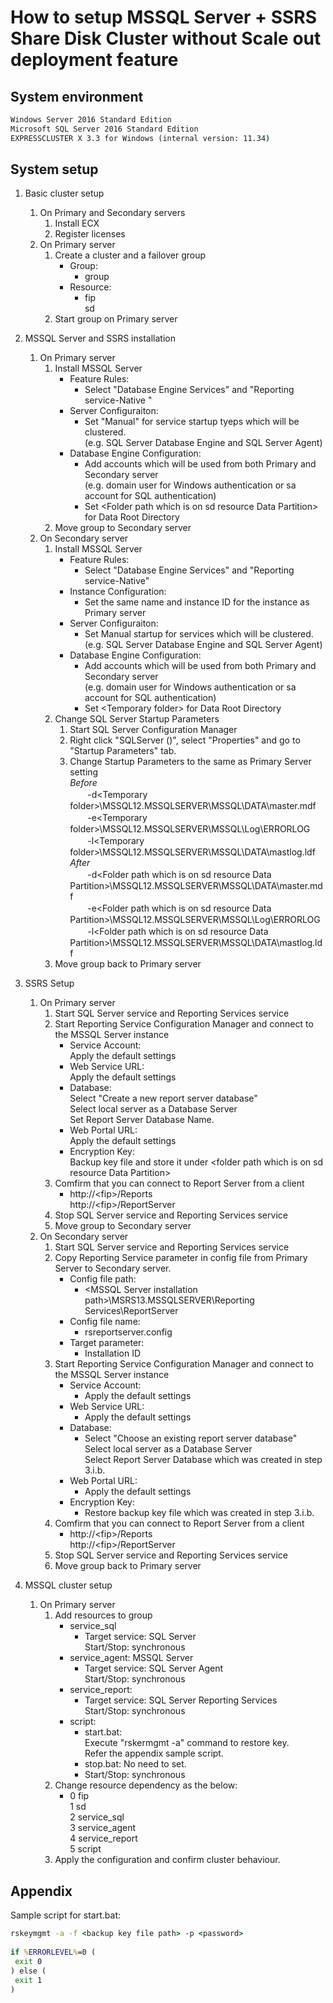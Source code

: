 # How to setup MSSQL Server + SSRS Share Disk Cluster without Scale out deployment feature

## System environment
```bat
Windows Server 2016 Standard Edition
Microsoft SQL Server 2016 Standard Edition
EXPRESSCLUSTER X 3.3 for Windows (internal version: 11.34)
```
## System setup
1. Basic cluster setup
	1. On Primary and Secondary servers  
		1. Install ECX  
		1. Register licenses  
	1. On Primary server  
		1. Create a cluster and a failover group  
			- Group:
				- group  
			- Resource:  
				- fip  
				sd  
		1. Start group on Primary server  
1. MSSQL Server and SSRS installation
	1. On Primary server
		1. Install MSSQL Server
			- Feature Rules:
				- Select "Database Engine Services" and "Reporting service-Native "
			- Server Configuraiton:
				- Set "Manual" for service startup tyeps which will be clustered.  
					(e.g. SQL Server Database Engine and SQL Server Agent)  
			- Database Engine Configuration:
				- Add accounts which will be used from both Primary and Secondary server  
					(e.g. domain user for Windows authentication or sa account for SQL authentication)
				- Set \<Folder path which is on sd resource Data Partition\> for Data Root Directory
		1. Move group to Secondary server
	1. On Secondary server
		1. Install MSSQL Server
			- Feature Rules:
				- Select "Database Engine Services" and "Reporting service-Native"
			- Instance Configuration:
				- Set the same name and instance ID for the instance as Primary server
			- Server Configuraiton:
				- Set Manual startup for services which will be clustered.  
					(e.g. SQL Server Database Engine and SQL Server Agent)
			- Database Engine Configuration:
				- Add accounts which will be used from both Primary and Secondary server  
					(e.g. domain user for Windows authentication or sa account for SQL authentication)
				- Set \<Temporary folder\> for Data Root Directory
		1. Change SQL Server Startup Parameters
			1. Start SQL Server Configuration Manager
			1. Right click "SQLServer (<Instance Name>)", select "Properties" and go to "Startup Parameters" tab.
			1. Change Startup Parameters to the same as Primary Server setting  
				*Before*  
				　　-d\<Temporary folder\>\MSSQL12.MSSQLSERVER\MSSQL\DATA\master.mdf  
				　　-e\<Temporary folder\>\MSSQL12.MSSQLSERVER\MSSQL\Log\ERRORLOG  
				　　-l\<Temporary folder\>\MSSQL12.MSSQLSERVER\MSSQL\DATA\mastlog.ldf  
				*After*  
				　　-d\<Folder path which is on sd resource Data Partition\>\MSSQL12.MSSQLSERVER\MSSQL\DATA\master.mdf  
				　　-e\<Folder path which is on sd resource Data Partition\>\MSSQL12.MSSQLSERVER\MSSQL\Log\ERRORLOG  
				　　-l\<Folder path which is on sd resource Data Partition\>\MSSQL12.MSSQLSERVER\MSSQL\DATA\mastlog.ldf  
		1. Move group back to Primary server

1. SSRS Setup
	1. On Primary server
		1. Start SQL Server service and Reporting Services service  
		1. Start Reporting Service Configuration Manager and connect to the MSSQL Server instance  
			- Service Account:  
				Apply the default settings  
			- Web Service URL:  
				Apply the default settings  
			- Database:  
				Select "Create a new report server database"  
				Select local server as a Database Server  
				Set Report Server Database Name.
			- Web Portal URL:  
				Apply the default settings
			- Encryption Key:  
				Backup key file and store it under \<folder path which is on sd resource Data Partition\>
		1. Comfirm that you can connect to Report Server from a client
			- http://\<fip\>/Reports  
			http://\<fip\>/ReportServer
		1. Stop SQL Server service and Reporting Services service  
		1. Move group to Secondary server  
	1. On Secondary server
		1. Start SQL Server service and Reporting Services service  
		1. Copy Reporting Service parameter in config file from Primary Server to Secondary server.  
			- Config file path:  
				- \<MSSQL Server installation path\>\MSRS13.MSSQLSERVER\Reporting Services\ReportServer
			- Config file name:  
				- rsreportserver.config  
			- Target parameter:  
				- Installation ID
		1. Start Reporting Service Configuration Manager and connect to the MSSQL Server instance  
			- Service Account:  
				- Apply the default settings  
			- Web Service URL:  
				- Apply the default settings
			- Database:  
				- Select "Choose an existing report server database"  
				Select local server as a Database Server  
				Select Report Server Database which was created in step 3.i.b.  
			- Web Portal URL:  
				- Apply the default settings
			- Encryption Key:  
				- Restore backup key file which was created in step 3.i.b.
		1. Comfirm that you can connect to Report Server from a client
			- http://\<fip\>/Reports  
			http://\<fip\>/ReportServer
		1. Stop SQL Server service and Reporting Services service  
		1. Move group back to Primary server  
1. MSSQL cluster setup
	1. On Primary server
		1. Add resources to group
			- service_sql
				- Target service:  SQL Server  
				Start/Stop:  synchronous
			- service_agent: MSSQL Server
				- Target service:  SQL Server Agent  
				Start/Stop:  synchronous
			- service_report:
				- Target service: SQL Server Reporting Services  
				Start/Stop:  synchronous
			- script:
				- start.bat:  
				Execute "rskermgmt -a" command to restore key.  
				Refer the appendix sample script.  
				- stop.bat:  No need to set.
				- Start/Stop:  synchronous
		1. Change resource dependency as the below:  
			- 0  fip  
			1  sd  
			2  service_sql  
			3  service_agent  
			4  service_report  
			5  script  
		1. Apply the configuration and confirm cluster behaviour.
## Appendix
Sample script for start.bat:  
```bat
rskeymgmt -a -f <backup key file path> -p <password>  
  
if %ERRORLEVEL%=0 (  
 exit 0  
) else (  
 exit 1  
)  
```
